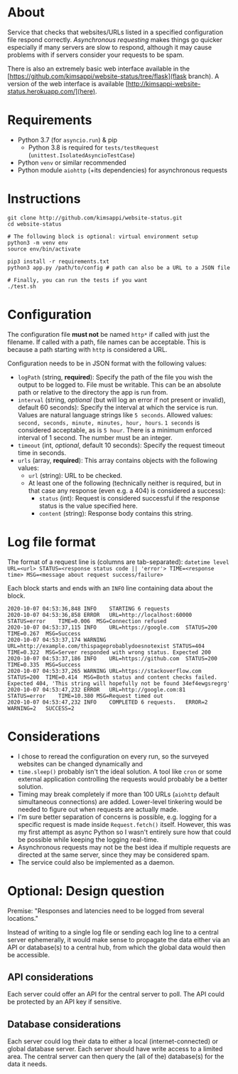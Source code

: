 # About
Service that checks that websites/URLs listed in a specified configuration file respond correctly. *Asynchronous requesting* makes things go quicker especially if many servers are slow to respond, although it may cause problems with if servers consider your requests to be spam.

There is also an extremely basic web interface available in the [https://github.com/kimsappi/website-status/tree/flask](flask branch). A version of the web interface is available [http://kimsappi-website-status.herokuapp.com/](here).

# Requirements
* Python 3.7 (for `asyncio.run`) & pip
  * Python 3.8 is required for `tests/testRequest` (`unittest.IsolatedAsyncioTestCase`)
* Python `venv` or similar recommended
* Python module `aiohttp` (+its dependencies) for asynchronous requests

# Instructions
```shell
git clone http://github.com/kimsappi/website-status.git
cd website-status

# The following block is optional: virtual environment setup
python3 -m venv env
source env/bin/activate

pip3 install -r requirements.txt
python3 app.py /path/to/config # path can also be a URL to a JSON file

# Finally, you can run the tests if you want
./test.sh
```

# Configuration
The configuration file **must not** be named `http*` if called with just the filename. If called with a path, file names can be acceptable. This is because a path starting with `http` is considered a URL.

Configuration needs to be in JSON format with the following values:
* `logPath` (string, **required**): Specify the path of the file you wish the output to be logged to. File must be writable. This can be an absolute path or relative to the directory the app is run from.
* `interval` (string, *optional* (but will log an error if not present or invalid), default 60 seconds): Specify the interval at which the service is run. Values are natural language strings like `5 seconds`. Allowed values: `second, seconds, minute, minutes, hour, hours`. `1 seconds` is considered acceptable, as is `5 hour`. There is a minimum enforced interval of 1 second. The number must be an integer.
* `timeout` (int, *optional*, default 10 seconds): Specify the request timeout time in seconds.
* `urls` (array, **required**): This array contains objects with the following values:
  * `url` (string): URL to be checked.
  * At least one of the following (technically neither is required, but in that case any response (even e.g. a 404) is considered a success):
    * `status` (int): Request is considered successful if the response status is the value specified here.
    * `content` (string): Response body contains this string.

# Log file format
The format of a request line is (columns are tab-separated):
`datetime level URL=<url> STATUS=<response status code || 'error'> TIME=<response time> MSG=<message about request success/failure>`

Each block starts and ends with an `INFO` line containing data about the block.
```
2020-10-07 04:53:36,848	INFO	STARTING 6 requests
2020-10-07 04:53:36,858	ERROR	URL=http://localhost:60000	STATUS=error	TIME=0.006	MSG=Connection refused
2020-10-07 04:53:37,115	INFO	URL=https://google.com	STATUS=200	TIME=0.267	MSG=Success
2020-10-07 04:53:37,174	WARNING	URL=http://example.com/thispageprobablydoesnotexist	STATUS=404	TIME=0.322	MSG=Server responded with wrong status. Expected 200
2020-10-07 04:53:37,186	INFO	URL=https://github.com	STATUS=200	TIME=0.335	MSG=Success
2020-10-07 04:53:37,265	WARNING	URL=https://stackoverflow.com	STATUS=200	TIME=0.414	MSG=Both status and content checks failed. Expected 404, 'This string will hopefully not be found 34ef4ewgsregrg'
2020-10-07 04:53:47,232	ERROR	URL=http://google.com:81	STATUS=error	TIME=10.380	MSG=Request timed out
2020-10-07 04:53:47,232	INFO	COMPLETED 6 requests.	ERROR=2	WARNING=2	SUCCESS=2
```

# Considerations
* I chose to reread the configuration on every run, so the surveyed websites can be changed dynamically and 
* `time.sleep()` probably isn't the ideal solution. A tool like `cron` or some external application controlling the requests would probably be a better solution.
* Timing may break completely if more than 100 URLs (`aiohttp` default simultaneous connections) are added. Lower-level tinkering would be needed to figure out when requests are actually made.
* I'm sure better separation of concerns is possible, e.g. logging for a specific request is made inside `Request.fetch()` itself. However, this was my first attempt as async Python so I wasn't entirely sure how that could be possible while keeping the logging real-time.
* Asynchronous requests may not be the best idea if multiple requests are directed at the same server, since they may be considered spam.
* The service could also be implemented as a daemon.

# Optional: Design question
Premise: "Responses and latencies need to be logged from several locations."

Instead of writing to a single log file or sending each log line to a central server ephemerally, it would make sense to propagate the data either via an API or database(s) to a central hub, from which the global data would then be accessible.

## API considerations
Each server could offer an API for the central server to poll. The API could be protected by an API key if sensitive.

## Database considerations
Each server could log their data to either a local (internet-connected) or global database server. Each server should have write access to a limited area. The central server can then query the (all of the) database(s) for the data it needs.
